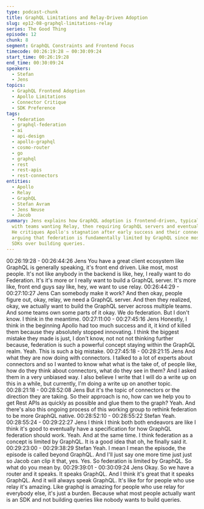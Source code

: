 ```yaml
---
type: podcast-chunk
title: GraphQL Limitations and Relay-Driven Adoption
slug: ep12-08-graphql-limitations-relay
series: The Good Thing
episode: 12
chunk: 8
segment: GraphQL Constraints and Frontend Focus
timecode: 00:26:19:28 – 00:30:09:24
start_time: 00:26:19:28
end_time: 00:30:09:24
speakers:
  - Stefan
  - Jens
topics:
  - GraphQL Frontend Adoption
  - Apollo Limitations
  - Connector Critique
  - SDK Preference
tags:
  - federation
  - graphql-federation
  - ai
  - api-design
  - apollo-graphql
  - cosmo-router
  - go
  - graphql
  - rest
  - rest-apis
  - rest-connectors
entities:
  - Apollo
  - Relay
  - GraphQL
  - Stefan Avram
  - Jens Neuse
  - Jacob
summary: Jens explains how GraphQL adoption is frontend-driven, typically starting
  with teams wanting Relay, then requiring GraphQL servers and eventually federation.
  He critiques Apollo's stagnation after early success and their connector approach,
  arguing that federation is fundamentally limited by GraphQL since most people prefer
  SDKs over building queries.
---
```


00:26:19:28 - 00:26:44:26
Jens
You have a great client ecosystem like GraphQL is generally speaking, it's front end driven. Like
most, most people. It's not like anybody in the backend is like, hey, I really want to do
Federation. It's it's more or I really want to build a GraphQL server. It's more like, front end guys
say like, hey, we want to use relay.
00:26:44:29 - 00:27:10:27
Jens
Can somebody make it work? And then okay, people figure out, okay, relay, we need a GraphQL
server. And then they realized, okay, we actually want to build the GraphQL server across
multiple teams. And some teams own some parts of it okay. We do federation. But I don't know.
I think in the meantime.
00:27:11:00 - 00:27:45:16
Jens
Honestly, I think in the beginning Apollo had too much success and it, it kind of killed them
because they absolutely stopped innovating. I think the biggest mistake they made is just, I
don't know, not not not thinking further because, federation is such a powerful concept staying
within the GraphQL realm. Yeah. This is such a big mistake.
00:27:45:18 - 00:28:21:15
Jens
And what they are now doing with connectors. I talked to a lot of experts about connectors and
so I wanted to know what what is the take of, of people like, how do they think about
connectors, what do they see in them? And I asked them in a very unbiased way. I also believe I
write that I will do a write up on this in a while, but currently, I'm doing a write up on another
topic.
00:28:21:18 - 00:28:52:08
Jens
But it's the topic of connectors or the direction they are taking. So their approach is no, how can
we help you to get Rest APIs as quickly as possible and glue them to the graph? Yeah. And
there's also this ongoing process of this working group to rethink federation to be more
GraphQL native.
00:28:52:10 - 00:28:55:22
Stefan
Yeah.
00:28:55:24 - 00:29:22:27
Jens
I think I think both both endeavors are like I think it's good to eventually have a specification for
how GraphQL federation should work. Yeah. And at the same time. I think federation as a
concept is limited by GraphQL. It is a good idea that oh, he finally said it.
00:29:23:00 - 00:29:38:29
Stefan
Yeah. I mean I mean the episode, the episode is called beyond GraphQL. And I'll just say one
more time just just so Jacob can clip it that, yes. Yes. So federation is limited by GraphQL. So
what do you mean by.
00:29:39:01 - 00:30:09:24
Jens
Okay. So we have a router and it speaks. It speaks GraphQL. And I think it's great that it speaks
GraphQL. And it will always speak GraphQL. It's like for for people who use relay it's amazing.
Like graphql is amazing for people who use relay for everybody else, it's just a burden. Because
what most people actually want is an SDK and not building queries like nobody wants to build
queries.